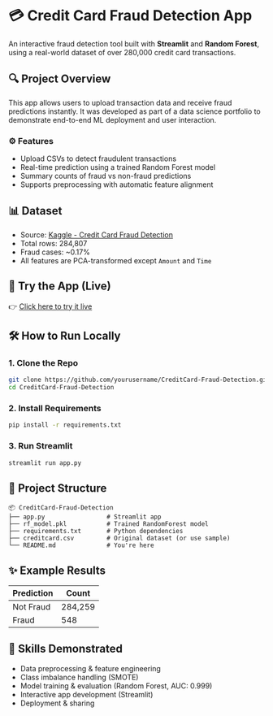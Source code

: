 # 💳 Credit Card Fraud Detection App

An interactive fraud detection tool built with **Streamlit** and **Random Forest**, using a real-world dataset of over 280,000 credit card transactions.

## 🔍 Project Overview

This app allows users to upload transaction data and receive fraud predictions instantly. It was developed as part of a data science portfolio to demonstrate end-to-end ML deployment and user interaction.

### ⚙️ Features
- Upload CSVs to detect fraudulent transactions
- Real-time prediction using a trained Random Forest model
- Summary counts of fraud vs non-fraud predictions
- Supports preprocessing with automatic feature alignment

## 📊 Dataset

- Source: [Kaggle - Credit Card Fraud Detection](https://www.kaggle.com/datasets/mlg-ulb/creditcardfraud)
- Total rows: 284,807
- Fraud cases: ~0.17%
- All features are PCA-transformed except `Amount` and `Time`

## 🚀 Try the App (Live)
👉 [Click here to try it live](https://creditcard-fraud-detection-prudhviraj.streamlit.app/)

## 🛠 How to Run Locally

### 1. Clone the Repo
```bash
git clone https://github.com/yourusername/CreditCard-Fraud-Detection.git
cd CreditCard-Fraud-Detection
```

### 2. Install Requirements
```bash
pip install -r requirements.txt
```

### 3. Run Streamlit
```bash
streamlit run app.py
```

## 📁 Project Structure

```
📦 CreditCard-Fraud-Detection
├── app.py                 # Streamlit app
├── rf_model.pkl           # Trained RandomForest model
├── requirements.txt       # Python dependencies
├── creditcard.csv         # Original dataset (or use sample)
└── README.md              # You're here
```

## ✨ Example Results

| Prediction | Count    |
|------------|----------|
| Not Fraud  | 284,259  |
| Fraud      | 548      |

## 🧠 Skills Demonstrated
- Data preprocessing & feature engineering
- Class imbalance handling (SMOTE)
- Model training & evaluation (Random Forest, AUC: 0.999)
- Interactive app development (Streamlit)
- Deployment & sharing
